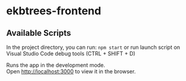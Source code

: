 # ekbtrees-frontend
## Available Scripts

In the project directory, you can run:
`npm start`
or run launch script on Visual Studio Code debug tools (CTRL + SHIFT + D)

Runs the app in the development mode.\
Open [http://localhost:3000](http://localhost:3000) to view it in the browser.

